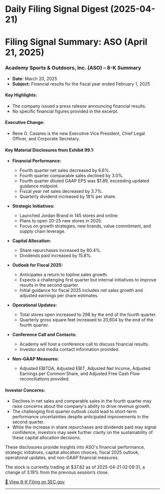 # Daily Filing Signal Digest (2025-04-21)

# Filing Signal Summary: ASO (April 21, 2025)

### Academy Sports & Outdoors, Inc. (ASO) – 8-K Summary

- **Date:** March 20, 2025
- **Subject:** Financial results for the fiscal year ended February 1, 2025

#### Key Highlights:
- The company issued a press release announcing financial results.
- No specific financial figures provided in the excerpt.

#### Executive Change:
- Rene G. Casares is the new Executive Vice President, Chief Legal Officer, and Corporate Secretary.

#### Key Material Disclosures from Exhibit 99.1:
- **Financial Performance:**
  - Fourth quarter net sales decreased by 6.6%.
  - Fourth quarter comparable sales declined by 3.0%.
  - Fourth quarter diluted GAAP EPS was $1.89, exceeding updated guidance midpoint.
  - Fiscal year net sales decreased by 3.7%.
  - Quarterly dividend increased by 18% per share.

- **Strategic Initiatives:**
  - Launched Jordan Brand in 145 stores and online.
  - Plans to open 20-25 new stores in 2025.
  - Focus on growth strategies, new brands, value commitment, and supply chain leverage.

- **Capital Allocation:**
  - Share repurchases increased by 80.4%.
  - Dividends paid increased by 15.8%.

- **Outlook for Fiscal 2025:**
  - Anticipates a return to topline sales growth.
  - Expects a challenging first quarter but internal initiatives to improve results in the second quarter.
  - Initial guidance for fiscal 2025 includes net sales growth and adjusted earnings per share estimates.

- **Operational Updates:**
  - Total stores open increased to 298 by the end of the fourth quarter.
  - Quarterly gross square feet increased to 20,604 by the end of the fourth quarter.

- **Conference Call and Contacts:**
  - Academy will host a conference call to discuss financial results.
  - Investor and media contact information provided.

- **Non-GAAP Measures:**
  - Adjusted EBITDA, Adjusted EBIT, Adjusted Net Income, Adjusted Earnings per Common Share, and Adjusted Free Cash Flow reconciliations provided.

#### Investor Concerns:
- Declines in net sales and comparable sales in the fourth quarter may raise concerns about the company's ability to drive revenue growth.
- The challenging first quarter outlook could lead to short-term performance uncertainties despite anticipated improvements in the second quarter.
- While the increase in share repurchases and dividends paid may signal confidence, investors may seek further clarity on the sustainability of these capital allocation decisions.

These disclosures provide insights into ASO's financial performance, strategic initiatives, capital allocation choices, fiscal 2025 outlook, operational updates, and non-GAAP financial measures.

The stock is currently trading at $37.82 as of 2025-04-21 02:09:31, a change of 3.19% from the previous session’s close.

[🔗 View 8-K Filing on SEC.gov](https://www.sec.gov/Archives/edgar/data/1817358/0001817358-25-000022-index.html)

---

